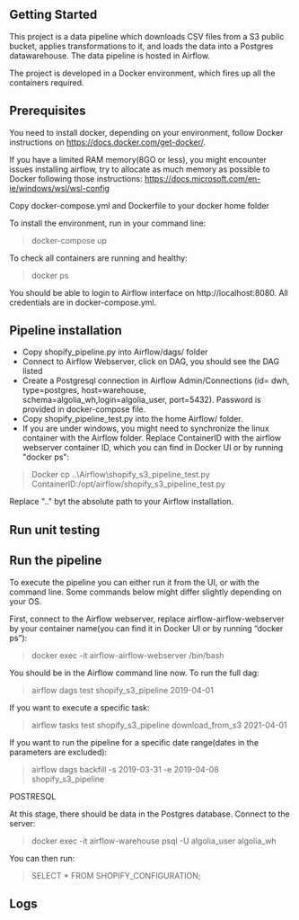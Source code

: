 ## Getting Started

This project is a data pipeline which downloads CSV files from a S3 public bucket, applies transformations to it, and loads the data into a Postgres datawarehouse. The data pipeline is hosted in Airflow.

The project is developed in a Docker environment, which fires up all the containers required. 

## Prerequisites

You need to install docker, depending on your environment, follow Docker instructions on https://docs.docker.com/get-docker/. 

If you have a limited RAM memory(8GO or less), you might encounter issues installing airflow, try to allocate as much memory as possible to Docker following those instructions:
https://docs.microsoft.com/en-ie/windows/wsl/wsl-config

Copy docker-compose.yml and Dockerfile to your docker home folder

To install the environment, run in your command line:
> docker-compose up

To check all containers are running and healthy:
> docker ps

You should be able to login to Airflow interface on http://localhost:8080. All credentials are in docker-compose.yml.

## Pipeline installation

- Copy shopify_pipeline.py into Airflow/dags/ folder
- Connect to Airflow Webserver, click on DAG, you should see the DAG listed
- Create a Postgresql connection in Airflow Admin/Connections (id= dwh, type=postgres, host=warehouse, schema=algolia_wh,login=algolia_user, port=5432). Password is provided in docker-compose file. 
- Copy shopify_pipeline_test.py into the home Airflow/ folder.
- If you are under windows, you might need to synchronize the linux container with the Airflow folder. Replace ContainerID with the airflow webserver container ID, which you can find in Docker UI or by running "docker ps":

> Docker cp ..\Airflow\shopify_s3_pipeline_test.py ContainerID:/opt/airflow/shopify_s3_pipeline_test.py

Replace ".." byt the absolute path to your Airflow installation.

## Run unit testing

## Run the pipeline

To execute the pipeline you can either run it from the UI, or with the command line. Some commands below might differ slightly depending on your OS. 

First, connect to the Airflow webserver, replace airflow-airflow-webserver by your container name(you can find it in Docker UI or by running “docker ps”):

> docker exec -it airflow-airflow-webserver /bin/bash

You should be in the Airflow command line now. To run the full dag:

> airflow dags test shopify_s3_pipeline 2019-04-01

If you want to execute a specific task:

> airflow tasks test shopify_s3_pipeline download_from_s3 2021-04-01

If you want to run the pipeline for a specific date range(dates in the parameters are excluded):
> airflow dags backfill -s 2019-03-31 -e 2019-04-08 shopify_s3_pipeline

POSTRESQL

At this stage, there should be data in the Postgres database. 
Connect to the server:
> docker exec -it  airflow-warehouse psql -U algolia_user algolia_wh

You can then run:

> SELECT * FROM SHOPIFY_CONFIGURATION;

## Logs
